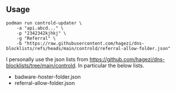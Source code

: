 ## Usage
```
podman run controld-updater \
    -a "api.abcd..." \
    -p "2342342kjhkj" \
    -g "Referral" \
    -b "https://raw.githubusercontent.com/hagezi/dns-blocklists/refs/heads/main/controld/referral-allow-folder.json"
```

I personally use the json lists from https://github.com/hagezi/dns-blocklists/tree/main/controld. In particular the below lists.
- badware-hoster-folder.json
- referral-allow-folder.json
